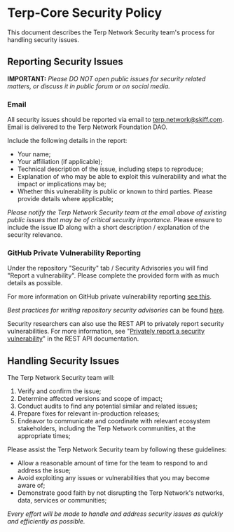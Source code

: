 # Terp-Core Security Policy

This document describes the Terp Network Security team's process for handling security issues.

## Reporting Security Issues

__IMPORTANT:__ _Please DO NOT open public issues for security related matters, or discuss it in public forum or on social media._

### Email

All security issues should be reported via email to [terp.network@skiff.com](mailto:terp.network@skiff.com). Email is delivered to the Terp Network Foundation DAO.

Include the following details in the report:

- Your name;
- Your affiliation (if applicable);
- Technical description of the issue, including steps to reproduce;
- Explanation of who may be able to exploit this vulnerability and what the impact or implications may be;
- Whether this vulnerability is public or known to third parties. Please provide details where applicable;

_Please notify the Terp Network Security team at the email above of existing public issues that may be of critical security importance._ Please ensure to include the issue ID along with a short description / explanation of the security relevance.

### GitHub Private Vulnerability Reporting

Under the repository "Security" tab / Security Advisories you will find "Report a vulnerability". Please complete the provided form with as much details as possible.

For more information on GitHub private vulnerability reporting [see this](https://docs.github.com/en/code-security/security-advisories/guidance-on-reporting-and-writing/privately-reporting-a-security-vulnerability).

_Best practices for writing repository security advisories_ can be found [here](https://docs.github.com/en/code-security/security-advisories/guidance-on-reporting-and-writing/best-practices-for-writing-repository-security-advisories).

Security researchers can also use the REST API to privately report security vulnerabilities. For more information, see "[Privately report a security vulnerability](https://docs.github.com/en/rest/security-advisories/repository-advisories#privately-report-a-security-vulnerability)" in the REST API documentation.

## Handling Security Issues

The Terp Network Security team will:

1. Verify and confirm the issue;
2. Determine affected versions and scope of impact;
3. Conduct audits to find any potential similar and related issues;
4. Prepare fixes for relevant in-production releases;
5. Endeavor to communicate and coordinate with relevant ecosystem stakeholders, including the Terp Network  communities, at the appropriate times;

Please assist the Terp Network Security team by following these guidelines:

- Allow a reasonable amount of time for the team to respond to and address the issue;
- Avoid exploiting any issues or vulnerabilities that you may become aware of;
- Demonstrate good faith by not disrupting the Terp Network's networks, data, services or communities;

_Every effort will be made to handle and address security issues as quickly and efficiently as possible._

